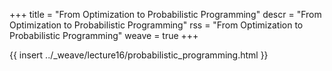+++
title = "From Optimization to Probabilistic Programming"
descr = "From Optimization to Probabilistic Programming"
rss = "From Optimization to Probabilistic Programming"
weave = true
+++

{{ insert ../_weave/lecture16/probabilistic_programming.html }}